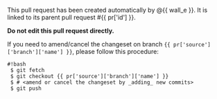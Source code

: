 This pull request has been created automatically by @{{ wall_e }}.
It is linked to its parent pull request #{{ pr['id'] }}.

**Do not edit this pull request directly.**

If you need to amend/cancel the changeset on branch
`{{ pr['source']['branch']['name'] }}`, please follow this
procedure:

```
#!bash
 $ git fetch
 $ git checkout {{ pr['source']['branch']['name'] }}
 $ # <amend or cancel the changeset by _adding_ new commits>
 $ git push
```
